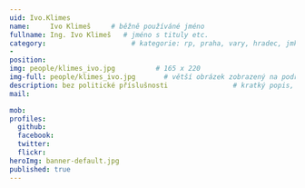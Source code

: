 ```yaml
---
uid: Ivo.Klimes
name:     Ivo Klimeš     # běžně používáné jméno
fullname: Ing. Ivo Klimeš   # jméno s tituly etc.
category:                     # kategorie: rp, praha, vary, hradec, jmk, senat
- 
position:
img: people/klimes_ivo.jpg          # 165 x 220
img-full: people/klimes_ivo.jpg       # větší obrázek zobrazený na podrobném profilu
description: bez politické příslušnosti                # kratký popis, max 160 znaků
mail:

mob:   
profiles: 
  github: 
  facebook:      
  twitter:        
  flickr:       
heroImg: banner-default.jpg
published: true
---
```

